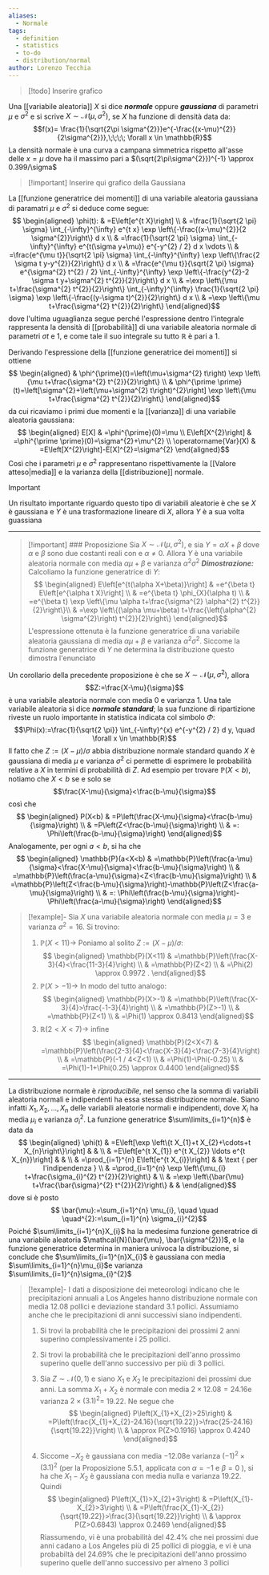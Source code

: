 ```yaml
---
aliases:
  - Normale
tags:
  - definition
  - statistics
  - to-do
  - distribution/normal
author: Lorenzo Tecchia
---
```

>[!todo] 
> Inserire grafico

Una [[variabile aleatoria]] $X$ si dice ***normale*** oppure ***gaussiana*** di parametri $\mu$ e $\sigma^{2}$  e si scrive $X \sim \mathcal{N}(\mu,\sigma^{2})$, se $X$ ha funzione di densità data da: $$f(x)= \frac{1}{\sqrt{2\pi \sigma^{2}}}e^{-\frac{(x-\mu)^{2}}{2\sigma^{2}}},\;\;\;\; \forall x \in \mathbb{R}$$ 
La densità normale è una curva a campana simmetrica rispetto all'asse delle $x=\mu$ dove ha il massimo pari a $(\sqrt{2\pi\sigma^{2}})^{-1} \approx 0.399/\sigma$
>[!important] Inserire qui grafico della Gaussiana

La [[funzione generatrice dei momenti]] di una variabile aleatoria gaussiana di paramatri $\mu$ e $\sigma^{2}$ si deduce come segue: $$
\begin{aligned}
\phi(t): & =E\left[e^{t X}\right] \\
& =\frac{1}{\sqrt{2 \pi} \sigma} \int_{-\infty}^{\infty} e^{t x} \exp \left\{-\frac{(x-\mu)^{2}}{2 \sigma^{2}}\right\} d x \\
& =\frac{1}{\sqrt{2 \pi} \sigma} \int_{-\infty}^{\infty} e^{t(\sigma y+\mu)} e^{-y^{2} / 2} d x \vdots \\
& =\frac{e^{\mu t}}{\sqrt{2 \pi} \sigma} \int_{-\infty}^{\infty} \exp \left\{\frac{2 \sigma t y-y^{2}}{2}\right\} d x \\
& =\frac{e^{\mu t}}{\sqrt{2 \pi} \sigma} e^{\sigma^{2} t^{2} / 2} \int_{-\infty}^{\infty} \exp \left\{-\frac{y^{2}-2 \sigma t y+\sigma^{2} t^{2}}{2}\right\} d x \\
& =\exp \left\{\mu t+\frac{\sigma^{2} t^{2}}{2}\right\} \int_{-\infty}^{\infty} \frac{1}{\sqrt{2 \pi} \sigma} \exp \left\{-\frac{(y-\sigma t)^{2}}{2}\right\} d x \\
& =\exp \left\{\mu t+\frac{\sigma^{2} t^{2}}{2}\right\}
\end{aligned}$$ dove l'ultima uguaglianza segue perché l'espressione dentro l'integrale rappresenta la densità di [[probabilità]] di una variabile aleatoria normale di parametri $\sigma t$ e $1$, e come tale il suo integrale su tutto $\mathbb{R}$ è pari a $1$.

Derivando l'espressione della [[funzione generatrice dei momenti]] si ottiene $$
\begin{aligned}
& \phi^{\prime}(t)=\left(\mu+\sigma^{2} t\right) \exp \left\{\mu t+\frac{\sigma^{2} t^{2}}{2}\right\} \\
& \phi^{\prime \prime}(t)=\left[\sigma^{2}+\left(\mu+\sigma^{2} t\right)^{2}\right] \exp \left\{\mu t+\frac{\sigma^{2} t^{2}}{2}\right\}
\end{aligned}$$ da cui ricaviamo i primi due momenti e la [[varianza]] di una variabile aleatoria gaussiana: $$
\begin{aligned}
E[X] & =\phi^{\prime}(0)=\mu \\
E\left[X^{2}\right] & =\phi^{\prime \prime}(0)=\sigma^{2}+\mu^{2} \\
\operatorname{Var}(X) & =E\left[X^{2}\right]-E[X]^{2}=\sigma^{2}
\end{aligned}$$
Così che i parametri $\mu$ e $\sigma^{2}$ rappresentano rispettivamente la [[Valore atteso|media]] e la varianza della [[distribuzione]] normale.

>[!important]
>Un risultato importante riguardo questo tipo di variabili aleatorie è che se $X$ è gaussiana  e $Y$ è una trasformazione lineare di $X$, allora $Y$ è a sua volta guassiana

--- 
>[!important] ### Proposizione
> Sia $X \sim \mathcal{N}(\mu, \sigma^{2})$, e sia $Y = \alpha X + \beta$ dove $\alpha$ e $\beta$ sono due costanti reali con e $\alpha \neq 0$. Allora $Y$ è una variabile aleatoria normale con media $\alpha \mu + \beta$ e varianza $\alpha^{2}\sigma^{2}$
> ***Dimostrazione:*** Calcoliamo la funzione generatrice di $Y$: $$
\begin{aligned}
E\left[e^{t(\alpha X+\beta)}\right] & =e^{\beta t} E\left[e^{\alpha t X}\right] \\
& =e^{\beta t} \phi_{X}(\alpha t) \\
& =e^{\beta t} \exp \left\{\mu \alpha t+\frac{\sigma^{2} \alpha^{2} t^{2}}{2}\right\}\\
& =\exp \left\{(\alpha \mu+\beta) t+\frac{\left(\alpha^{2} \sigma^{2}\right) t^{2}}{2}\right\}
\end{aligned}$$
> L'espressione ottenuta è la funzione generatrice di una variabile aleatoria gaussiana di media $\alpha \mu + \beta$ e varianza $\alpha^{2}\sigma^{2}$. Siccome la funzione generatrice di $Y$ ne determina la distribuzione questo dimostra l'enunciato

Un corollario della precedente proposizione è che se $X \sim \mathcal{N}(\mu, \sigma^{2})$, allora $$Z:=\frac{X-\mu}{\sigma}$$  è una variabile aleatoria normale con media $0$ e varianza $1$. Una tale variabile aleatoria si dice ***normale standard***; la sua funzione di ripartizione riveste un ruolo importante in statistica indicata col simbolo $\Phi$: $$\Phi(x):=\frac{1}{\sqrt{2 \pi}} \int_{-\infty}^{x} e^{-y^{2} / 2} d y, \quad \forall x \in \mathbb{R}$$ Il fatto che $Z := (X - \mu)/\sigma$ abbia distribuzione normale standard quando $X$ è gaussiana di media $\mu$ e varianza $\sigma^{2}$ ci permette di esprimere le probabilità relative a $X$ in termini di probabilità di $Z$. Ad esempio per trovare $\mathbb{P}(X < b)$, notiamo che $X < b$ se  e solo se $$\frac{X-\mu}{\sigma}<\frac{b-\mu}{\sigma}$$ così che $$
\begin{aligned}
P(X<b) & =P\left(\frac{X-\mu}{\sigma}<\frac{b-\mu}{\sigma}\right) \\
& =P\left(Z<\frac{b-\mu}{\sigma}\right) \\
& =: \Phi\left(\frac{b-\mu}{\sigma}\right)
\end{aligned}$$ Analogamente, per ogni $a < b$, si ha che $$
\begin{aligned}
\mathbb{P}(a<X<b) & =\mathbb{P}\left(\frac{a-\mu}{\sigma}<\frac{X-\mu}{\sigma}<\frac{b-\mu}{\sigma}\right) \\
& =\mathbb{P}\left(\frac{a-\mu}{\sigma}<Z<\frac{b-\mu}{\sigma}\right) \\
& =\mathbb{P}\left(Z<\frac{b-\mu}{\sigma}\right)-\mathbb{P}\left(Z<\frac{a-\mu}{\sigma}\right) \\
& =: \Phi\left(\frac{b-\mu}{\sigma}\right)-\Phi\left(\frac{a-\mu}{\sigma}\right)
\end{aligned}$$

>[!example]-
> Sia $X$ una variabile aleatoria normale con media $\mu = 3$ e varianza $\sigma^{2}=16$. Si trovino:
> 1. $\mathbb{P}(X < 11) \rightarrow$ Poniamo al solito $Z := (X - \mu)/\sigma$: $$
\begin{aligned}
\mathbb{P}(X<11) & =\mathbb{P}\left(\frac{X-3}{4}<\frac{11-3}{4}\right) \\
& =\mathbb{P}(Z<2) \\
& =\Phi(2) \approx 0.9972 .
\end{aligned}$$
> 2. $\mathbb{P}(X > -1) \rightarrow$ In modo del tutto analogo: $$
\begin{aligned}
\mathbb{P}(X>-1) & =\mathbb{P}\left(\frac{X-3}{4}>\frac{-1-3}{4}\right) \\
& =\mathbb{P}(Z>-1) \\
& =\mathbb{P}(Z<1) \\
& =\Phi(1) \approx 0.8413
\end{aligned}$$
> 3. $\mathbb{R}(2 < X < 7) \rightarrow$ infine $$
\begin{aligned}
\mathbb{P}(2<X<7) & =\mathbb{P}\left(\frac{2-3}{4}<\frac{X-3}{4}<\frac{7-3}{4}\right) \\
& =\mathbb{P}(-1 / 4<Z<1) \\
& =\Phi(1)-\Phi(-0.25) \\
& =\Phi(1)-1+\Phi(0.25) \approx 0.4400
\end{aligned}$$

---

La distribuzione normale è *riproducibile*, nel senso che la somma di variabili aleatoria normali e indipendenti ha essa stessa distribuzione normale. Siano infatti $X_{1}, X_{2}, \dots, X_{n}$ delle variabili aleatorie normali e indipendenti, dove $X_{i}$ ha media $\mu_{i}$ e varianza $\sigma^{2}_{i}$. La funzione generatrice $\sum\limits_{i=1}^{n}$ è data da $$
\begin{aligned}
\phi(t) & =E\left[\exp \left\{t X_{1}+t X_{2}+\cdots+t X_{n}\right\}\right] & & \\
& =E\left[e^{t X_{1}} e^{t X_{2}} \ldots e^{t X_{n}}\right] & & \\
& =\prod_{i=1}^{n} E\left[e^{t X_{i}}\right] & & \text { per l'indipendenza } \\
& =\prod_{i=1}^{n} \exp \left\{\mu_{i} t+\frac{\sigma_{i}^{2} t^{2}}{2}\right\} &  \\
& =\exp \left\{\bar{\mu} t+\frac{\bar{\sigma}^{2} t^{2}}{2}\right\} & &
\end{aligned}$$ dove si è posto $$
\bar{\mu}:=\sum_{i=1}^{n} \mu_{i}, \quad \quad \quad^{2}:=\sum_{i=1}^{n} \sigma_{i}^{2}$$ Poiché $\sum\limits_{i=1}^{n}X_{i}$ ha la medesima funzione generatrice di una variabile aleatoria $\mathcal{N}(\bar{\mu}, \bar{\sigma^{2}})$, e la funzione generatrice determina in maniera univoca la distribuzione, si conclude che $\sum\limits_{i=1}^{n}X_{i}$ è gaussiana con media $\sum\limits_{i=1}^{n}\mu_{i}$e varianza $\sum\limits_{i=1}^{n}\sigma_{i}^{2}$

>[!example]-
>  I dati a disposizione dei meteorologi indicano che le precipitazioni annuali a Los Angeles hanno distribuzione normale con media $12.08$ pollici e deviazione standard $3.1$ pollici. Assumiamo anche che le precipitazioni di anni successivi
siano indipendenti.
> 1. Si trovi la probabilità che le precipitazioni dei prossimi 2 anni superino complessivamente i 25 pollici.
> 2. Si trovi la probabilità che le precipitazioni dell'anno prossimo superino quelle dell'anno successivo per più di 3 pollici.
> 
> 1. Sia $Z \sim \mathcal{N}(0,1)$ e siano $X_{1}$ e $X_{2}$ le precipitazioni dei prossimi due anni. La somma $X_{1}+X_{2}$ è normale con media $2 \times 12.08=24.16 \mathrm{e}$ varianza $2 \times(3.1)^{2}=$ 19.22. Ne segue che$$
\begin{aligned}
P\left(X_{1}+X_{2}>25\right) & =P\left(\frac{X_{1}+X_{2}-24.16}{\sqrt{19.22}}>\frac{25-24.16}{\sqrt{19.22}}\right) \\
& \approx P(Z>0.1916) \approx 0.4240
\end{aligned}$$
>2. Siccome $-X_{2}$ è gaussiana con media $-12.08 \mathrm{e}$ varianza $(-1)^{2} \times(3.1)^{2}$ (per la Proposizione 5.5.1, applicata con $\alpha=-1$ e $\beta=0$ ), si ha che $X_{1}-X_{2}$ è gaussiana con media nulla e varianza 19.22. Quindi $$
\begin{aligned}
P\left(X_{1}>X_{2}+3\right) & =P\left(X_{1}-X_{2}>3\right) \\
& =P\left(\frac{X_{1}-X_{2}}{\sqrt{19.22}}>\frac{3}{\sqrt{19.22}}\right) \\
& \approx P(Z>0.6843) \approx 0.2469
\end{aligned}$$
> Riassumendo, vi è una probabilità del $42.4 \%$ che nei prossimi due anni cadano a Los Angeles più di $25$ pollici di pioggia, e vi è una probabiltà del $24.69 \%$ che le precipitazioni dell'anno prossimo superino quelle dell'anno successivo per almeno $3$ pollici
